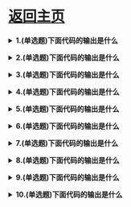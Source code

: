 # [返回主页](https://github.com/yisainan/web-interview/blob/master/README.md)

<b><details><summary>1.(单选题)下面代码的输出是什么 </summary></b>

```js
```

```
A：
B:
C:
D:
```

答案：

解析：

[参与互动](https://github.com/yisainan/web-interview/issues/1021)

</details>

<b><details><summary>2.(单选题)下面代码的输出是什么 </summary></b>

```js
```

```
A：
B:
C:
D:
```

答案：

解析：

[参与互动](https://github.com/yisainan/web-interview/issues/1021)

</details>

<b><details><summary>3.(单选题)下面代码的输出是什么 </summary></b>

```js
```

```
A：
B:
C:
D:
```

答案：

解析：

[参与互动](https://github.com/yisainan/web-interview/issues/1021)

</details>

<b><details><summary>4.(单选题)下面代码的输出是什么 </summary></b>

```js
```

```
A：
B:
C:
D:
```

答案：

解析：

[参与互动](https://github.com/yisainan/web-interview/issues/1021)

</details>

<b><details><summary>5.(单选题)下面代码的输出是什么 </summary></b>

```js
```

```
A：
B:
C:
D:
```

答案：

解析：

[参与互动](https://github.com/yisainan/web-interview/issues/1021)

</details>

<b><details><summary>6.(单选题)下面代码的输出是什么 </summary></b>

```js
```

```
A：
B:
C:
D:
```

答案：

解析：

[参与互动](https://github.com/yisainan/web-interview/issues/1021)

</details>

<b><details><summary>7.(单选题)下面代码的输出是什么 </summary></b>

```js
```

```
A：
B:
C:
D:
```

答案：

解析：

[参与互动](https://github.com/yisainan/web-interview/issues/1021)

</details>

<b><details><summary>8.(单选题)下面代码的输出是什么 </summary></b>

```js
```

```
A：
B:
C:
D:
```

答案：

解析：

[参与互动](https://github.com/yisainan/web-interview/issues/1021)

</details>

<b><details><summary>9.(单选题)下面代码的输出是什么 </summary></b>

```js
```

```
A：
B:
C:
D:
```

答案：

解析：

[参与互动](https://github.com/yisainan/web-interview/issues/1021)

</details>

<b><details><summary>10.(单选题)下面代码的输出是什么 </summary></b>

```js
```

```
A：
B:
C:
D:
```

答案：

解析：

[参与互动](https://github.com/yisainan/web-interview/issues/1021)

</details>
